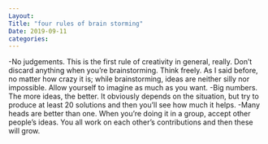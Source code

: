 ```yaml
---
Layout:
Title: "four rules of brain storming"
Date: 2019-09-11
categories:
---
```

-No judgements. This is the first rule of creativity in general, really. Don’t discard anything when you’re brainstorming.
Think freely. As I said before, no matter how crazy it is; while brainstorming, ideas are neither silly nor impossible. Allow yourself to imagine as much as you want.
-Big numbers. The more ideas, the better. It obviously depends on the situation, but try to produce at least 20 solutions and then you’ll see how much it helps.
-Many heads are better than one. When you’re doing it in a group, accept other people’s ideas. You all work on each other’s contributions and then these will grow.